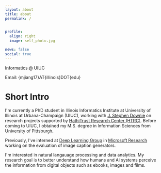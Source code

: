 ```yaml
---
layout: about
title: about
permalink: /

             
profile:
  align: right
  image: self_photo.jpg

news: false
social: true
---
```


[Informatics @ UIUC](https://www.informatics.illinois.edu)

Email: {mjiang17}AT{illinois}DOT{edu}

Short Intro
==

I'm currently a PhD student in Illinois Informatics Institute at University of Illinois at Urbana-Champaign (UIUC), working with [J. Stephen Downie](https://ischool.illinois.edu/people/j-stephen-downie) on research projects supported by [HathiTrust Research Center (HTRC)](https://analytics.hathitrust.org). Before coming to UIUC, I obtained my M.S. degree in Information Sciences from University of Pittsburgh. 

Previously, I've interned at [Deep Learning Group](https://www.microsoft.com/en-us/research/group/deep-learning-group/) in [Microsoft Research](https://www.microsoft.com/en-us/research/) working on the evaluation of image caption generators.

I'm interested in natural langauage processing and data analytics. My research goal is to better understand how humans and AI systems perceive the information from digital objects such as ebooks, images and films.

